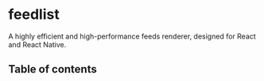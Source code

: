 # feedlist 

A highly efficient and high-performance feeds renderer, designed for React and React Native.

## Table of contents